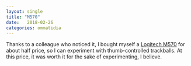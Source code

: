 ```yaml
---
layout: single
title: "M570"
date:   2018-02-26
categories: ommatidia
---
```


Thanks to a colleague who noticed it, I bought myself a [Logitech M570][m570]
for about half price, so I can experiment with thumb-controlled trackballs. At
this price, it was worth it for the sake of experimenting, I believe.

 [m570]: https://www.logitech.com/en-us/product/wireless-trackball-m570
